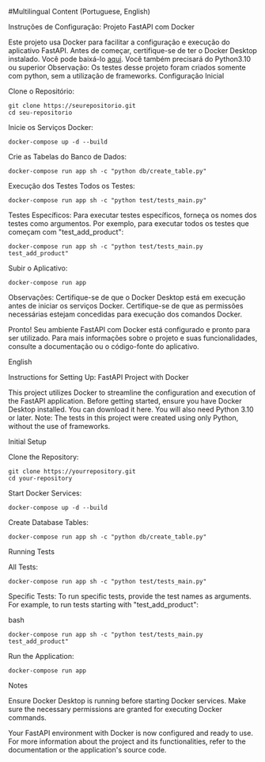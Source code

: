 #Multilingual Content (Portuguese, English)

Instruções de Configuração: Projeto FastAPI com Docker

Este projeto usa Docker para facilitar a configuração e execução do aplicativo FastAPI. Antes de começar, certifique-se de ter o Docker Desktop instalado. Você pode baixá-lo [aqui](https://www.docker.com/products/docker-desktop/).
Você também precisará do Python3.10 ou superior
Observação: Os testes desse projeto foram criados somente com python, sem a utilização de frameworks.
Configuração Inicial

Clone o Repositório:

    git clone https://seurepositorio.git
    cd seu-repositorio

Inicie os Serviços Docker:

    docker-compose up -d --build


Crie as Tabelas do Banco de Dados:

    docker-compose run app sh -c "python db/create_table.py"

Execução dos Testes
    Todos os Testes:
    
    docker-compose run app sh -c "python test/tests_main.py"

Testes Específicos:
Para executar testes específicos, forneça os nomes dos testes como argumentos. Por exemplo, para executar todos os testes que começam com "test_add_product":

    docker-compose run app sh -c "python test/tests_main.py test_add_product"

Subir o Aplicativo:

    docker-compose run app

Observações:
    Certifique-se de que o Docker Desktop está em execução antes de iniciar os serviços Docker.
    Certifique-se de que as permissões necessárias estejam concedidas para execução dos comandos Docker.

Pronto! Seu ambiente FastAPI com Docker está configurado e pronto para ser utilizado. Para mais informações sobre o projeto e suas funcionalidades, consulte a documentação ou o código-fonte do aplicativo.




English

Instructions for Setting Up: FastAPI Project with Docker

This project utilizes Docker to streamline the configuration and execution of the FastAPI application. Before getting started, ensure you have Docker Desktop installed. You can download it here.
You will also need Python 3.10 or later.
Note: The tests in this project were created using only Python, without the use of frameworks.

Initial Setup

  Clone the Repository:

    git clone https://yourrepository.git
    cd your-repository

Start Docker Services:

    docker-compose up -d --build

Create Database Tables:

    docker-compose run app sh -c "python db/create_table.py"

Running Tests

  All Tests:

    docker-compose run app sh -c "python test/tests_main.py"

Specific Tests:
To run specific tests, provide the test names as arguments. For example, to run tests starting with "test_add_product":

bash

    docker-compose run app sh -c "python test/tests_main.py test_add_product"

Run the Application:

    docker-compose run app

Notes

  Ensure Docker Desktop is running before starting Docker services.
  Make sure the necessary permissions are granted for executing Docker commands.

Your FastAPI environment with Docker is now configured and ready to use. For more information about the project and its functionalities, refer to the documentation or the application's source code.
